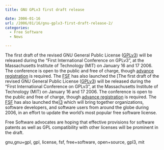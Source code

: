 ```yaml
---
title: GNU GPLv3 first draft release

date: 2006-01-16
url: /2006/01/16/gnu-gplv3-first-draft-release-2/
categories:
  - Free Software
  - News

---
```

The first draft of the revised GNU General Public License ([GPLv3][1]) will be released during the &#8220;First International Conference on GPLv3&#8221;, at the Massachusetts Institute of Technology (MIT) on January 16 and 17 2006. The conference is open to the public and free of charge, though <span class="link-external"><a href="http://gplv3.fsf.org/launch">advance registration</a></span> is required. The [FSF][2] has also launched the [The first draft of the revised GNU General Public License ([GPLv3][1]) will be released during the &#8220;First International Conference on GPLv3&#8221;, at the Massachusetts Institute of Technology (MIT) on January 16 and 17 2006. The conference is open to the public and free of charge, though <span class="link-external"><a href="http://gplv3.fsf.org/launch">advance registration</a></span> is required. The [FSF][2] has also launched the][3] which will bring together organizations, software developers, and software users from around the globe during 2006, in an effort to update the world&#8217;s most popular free software license.
  
Free Software advocates are hoping that effective provisions for software patents as well as GPL compatibility with other licenses will be prominent in the draft.

<tags>gnu,gnu+gpl, gpl, license, fsf, free+software, open+source, gpl3, mit</tags>

 [1]: http://gplv3.fsf.org/
 [2]: http://www.fsf.org
 [3]: http://www.fsf.org/news/gplv3